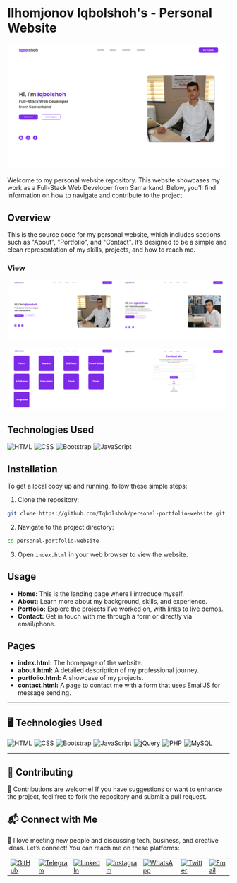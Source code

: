 # Ilhomjonov Iqbolshoh's - Personal Website

![Banner](./src/images/banner.png)

Welcome to my personal website repository. This website showcases my work as a Full-Stack Web Developer from Samarkand.
Below, you'll find information on how to navigate and contribute to the project.

## Overview

This is the source code for my personal website, which includes sections such as "About", "Portfolio", and "Contact".
It’s designed to be a simple and clean representation of my skills, projects, and how to reach me.

### View

<p align="center">
  <img src="./src/images/desktop(index).png" alt="Page index" width="49%" style="display: inline-block;">
  <img src="./src/images/desktop(about).png" alt="Page about" width="49%" style="display: inline-block;">
</p>
<p align="center">
  <img src="./src/images/desktop(portfolio).png" alt="Page portfolio" width="49%" style="display: inline-block;">
  <img src="./src/images/desktop(contact).png" alt="Page contact" width="49%" style="display: inline-block;">
</p>

## Technologies Used

<div style="display: flex; flex-wrap: wrap; gap: 5px;">
  <img src="https://img.shields.io/badge/HTML-%23F06529.svg?style=for-the-badge&logo=html5&logoColor=white" alt="HTML">
  <img src="https://img.shields.io/badge/CSS-%231572B6.svg?style=for-the-badge&logo=css3&logoColor=white" alt="CSS">
  <img src="https://img.shields.io/badge/Bootstrap-%23563D7C.svg?style=for-the-badge&logo=bootstrap&logoColor=white"
    alt="Bootstrap">
  <img
    src="https://img.shields.io/badge/JavaScript-%23323330.svg?style=for-the-badge&logo=javascript&logoColor=%23F7DF1E"
    alt="JavaScript">
</div>

## Installation

To get a local copy up and running, follow these simple steps:

1. Clone the repository:

```bash
git clone https://github.com/Iqbolshoh/personal-portfolio-website.git
```

2. Navigate to the project directory:

```bash
cd personal-portfolio-website
```

3. Open `index.html` in your web browser to view the website.

## Usage

- **Home:** This is the landing page where I introduce myself.
- **About:** Learn more about my background, skills, and experience.
- **Portfolio:** Explore the projects I’ve worked on, with links to live demos.
- **Contact:** Get in touch with me through a form or directly via email/phone.

## Pages

- **index.html:** The homepage of the website.
- **about.html:** A detailed description of my professional journey.
- **portfolio.html:** A showcase of my projects.
- **contact.html:** A page to contact me with a form that uses EmailJS for message sending.

---

## 🖥 Technologies Used
<div style="display: flex; flex-wrap: wrap; gap: 5px;">
    <img src="https://img.shields.io/badge/HTML-%23E34F26.svg?style=for-the-badge&logo=html5&logoColor=white" alt="HTML">
    <img src="https://img.shields.io/badge/CSS-%231572B6.svg?style=for-the-badge&logo=css3&logoColor=white" alt="CSS">
    <img src="https://img.shields.io/badge/Bootstrap-%23563D7C.svg?style=for-the-badge&logo=bootstrap&logoColor=white" alt="Bootstrap">
    <img src="https://img.shields.io/badge/JavaScript-%23F7DF1C.svg?style=for-the-badge&logo=javascript&logoColor=black" alt="JavaScript">
    <img src="https://img.shields.io/badge/jQuery-%230e76a8.svg?style=for-the-badge&logo=jquery&logoColor=white" alt="jQuery">
    <img src="https://img.shields.io/badge/PHP-%23777BB4.svg?style=for-the-badge&logo=php&logoColor=white" alt="PHP">
    <img src="https://img.shields.io/badge/MySQL-%234479A1.svg?style=for-the-badge&logo=mysql&logoColor=white" alt="MySQL">
</div>

---

## 🤝 Contributing  

🎯 Contributions are welcome! If you have suggestions or want to enhance the project, feel free to fork the repository and submit a pull request.

## 📬 Connect with Me  

💬 I love meeting new people and discussing tech, business, and creative ideas. Let’s connect! You can reach me on these platforms:

<div align="center">
    <table>
        <tr>
            <td>
                <a href="https://github.com/iqbolshoh">
                    <img src="https://raw.githubusercontent.com/rahuldkjain/github-profile-readme-generator/master/src/images/icons/Social/github.svg"
                        height="40" width="40" alt="GitHub" />
                </a>
            </td>
            <td>
                <a href="https://t.me/iqbolshoh_777">
                    <img src="https://github.com/gayanvoice/github-active-users-monitor/blob/master/public/images/icons/telegram.svg"
                        height="40" width="40" alt="Telegram" />
                </a>
            </td>
            <td>
                <a href="https://www.linkedin.com/in/iiqbolshoh/">
                    <img src="https://github.com/gayanvoice/github-active-users-monitor/blob/master/public/images/icons/linkedin.svg"
                        height="40" width="40" alt="LinkedIn" />
                </a>
            </td>
            <td>
                <a href="https://instagram.com/iqbolshoh_777" target="blank">
                    <img src="https://raw.githubusercontent.com/rahuldkjain/github-profile-readme-generator/master/src/images/icons/Social/instagram.svg"
                        alt="Instagram" height="40" width="40" />
                </a>
            </td>
            <td>
                <a href="https://wa.me/qr/22PVFQSMQQX4F1">
                    <img src="https://github.com/gayanvoice/github-active-users-monitor/blob/master/public/images/icons/whatsapp.svg"
                        height="40" width="40" alt="WhatsApp" />
                </a>
            </td>
            <td>
                <a href="https://x.com/iqbolshoh_777">
                    <img src="https://img.shields.io/badge/X-000000?style=for-the-badge&logo=x&logoColor=white" height="40"
                        width="40" alt="Twitter" />
                </a>
            </td>
            <td>
                <a href="mailto:iilhomjonov777@gmail.com">
                    <img src="https://github.com/gayanvoice/github-active-users-monitor/blob/master/public/images/icons/gmail.svg"
                        height="40" width="40" alt="Email" />
                </a>
            </td>
        </tr>
    </table>
</div>
